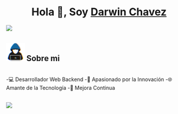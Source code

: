 <div align ="center">
  <h1 align=""center>Hola 👋, Soy <a href="https://www.facebook.com/HopperSoft">Darwin Chavez</a></h1>
</div>
<div>
  <img src="https://firebasestorage.googleapis.com/v0/b/storange-img.appspot.com/o/fd2.png?alt=media&token=c1a26010-b961-40c9-acba-989328462a8c" >
</div>

## <picture><img src = "https://github.com/0xAbdulKhalid/0xAbdulKhalid/raw/main/assets/mdImages/about_me.gif" width = 50px></picture> **Sobre mi**

<br>
-💻 Desarrollador Web Backend
-🚀 Apasionado por la Innovación
-🌐 Amante de la Tecnología
-🔧 Mejora Continua
<br><br>

<img src="https://user-images.githubusercontent.com/73097560/115834477-dbab4500-a447-11eb-908a-139a6edaec5c.gif"><br><br>
